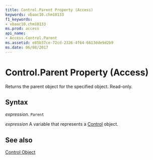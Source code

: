 ```yaml
---
title: Control.Parent Property (Access)
keywords: vbaac10.chm10133
f1_keywords:
- vbaac10.chm10133
ms.prod: access
api_name:
- Access.Control.Parent
ms.assetid: e85b37ce-72cd-2326-4f64-6613dde9d2b9
ms.date: 06/08/2017
---
```



# Control.Parent Property (Access)

Returns the parent object for the specified object. Read-only.


## Syntax

 _expression_. `Parent`

 _expression_ A variable that represents a [Control](./Access.Control.md) object.


## See also


[Control Object](Access.Control.md)

